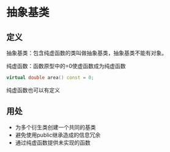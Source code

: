 # 抽象基类

## 定义
抽象基类：包含纯虚函数的类叫做抽象基类，抽象基类不能有对象。

纯虚函数：函数原型中的=0使虚函数成为纯虚函数
```C++
virtual double area() const = 0;
```
纯虚函数也可以有定义

## 用处
- 为多个衍生类创建一个共同的基类
- 避免使用public继承造成的信息冗余
- 通过纯虚函数提供未实现的函数

